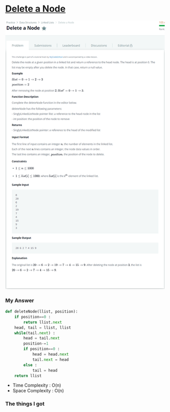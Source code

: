 # [Delete a Node](https://www.hackerrank.com/challenges/delete-a-node-from-a-linked-list/problem)

![image](Problem.png)



### My Answer

```python
def deleteNode(llist, position):
    if position==0 : 
        return llist.next
    head, tail = llist, llist
    while(tail.next) : 
        head = tail.next
        position-=1
        if position==0 : 
            head = head.next
            tail.next = head
        else : 
            tail = head
    return llist
```

* Time Complexity : O(n)
* Space Complexity : O(n)



### The things I got
